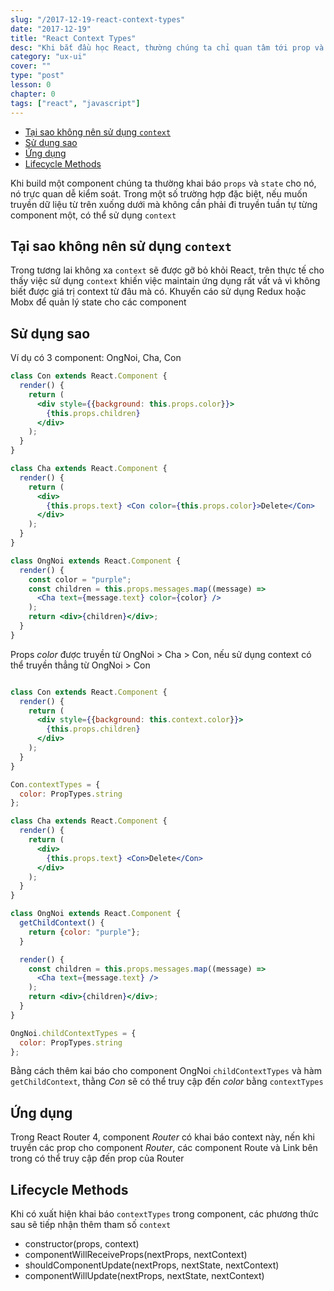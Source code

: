 ```yaml
---
slug: "/2017-12-19-react-context-types"
date: "2017-12-19"
title: "React Context Types"
desc: "Khi bắt đầu học React, thường chúng ta chỉ quan tâm tới prop và state, nhưng lại không để ý đến context"
category: "ux-ui"
cover: ""
type: "post"
lesson: 0
chapter: 0
tags: ["react", "javascript"]
---
```


<!-- TOC -->

- [Tại sao không nên sử dụng `context`](#tại-sao-không-nên-sử-dụng-context)
- [Sử dụng sao](#sử-dụng-sao)
- [Ứng dụng](#ứng-dụng)
- [Lifecycle Methods](#lifecycle-methods)

<!-- /TOC -->

Khi build một component chúng ta thường khai báo `props` và `state` cho nó, nó trực quan dễ kiểm soát. Trong một số trường hợp đặc biệt, nếu muốn truyền dữ liệu từ trên xuống dưới mà không cần phải đi truyền tuần tự từng component một, có thể sử dụng `context`

## Tại sao không nên sử dụng `context`

Trong tương lai không xa `context` sẽ được gỡ bỏ khỏi React, trên thực tế cho thấy việc sử dụng `context` khiến việc maintain ứng dụng rất vất vả vì không biết được giá trị context từ đâu mà có. Khuyến cáo sử dụng Redux hoặc Mobx để quản lý state cho các component

## Sử dụng sao

Ví dụ có 3 component: OngNoi, Cha, Con

```jsx
class Con extends React.Component {
  render() {
    return (
      <div style={{background: this.props.color}}>
        {this.props.children}
      </div>
    );
  }
}

class Cha extends React.Component {
  render() {
    return (
      <div>
        {this.props.text} <Con color={this.props.color}>Delete</Con>
      </div>
    );
  }
}

class OngNoi extends React.Component {
  render() {
    const color = "purple";
    const children = this.props.messages.map((message) =>
      <Cha text={message.text} color={color} />
    );
    return <div>{children}</div>;
  }
}
```

Props *color* được truyền từ OngNoi > Cha > Con, nếu sử dụng context có thể truyền thẳng từ OngNoi > Con

```jsx

class Con extends React.Component {
  render() {
    return (
      <div style={{background: this.context.color}}>
        {this.props.children}
      </div>
    );
  }
}

Con.contextTypes = {
  color: PropTypes.string
};

class Cha extends React.Component {
  render() {
    return (
      <div>
        {this.props.text} <Con>Delete</Con>
      </div>
    );
  }
}

class OngNoi extends React.Component {
  getChildContext() {
    return {color: "purple"};
  }

  render() {
    const children = this.props.messages.map((message) =>
      <Cha text={message.text} />
    );
    return <div>{children}</div>;
  }
}

OngNoi.childContextTypes = {
  color: PropTypes.string
};
```

Bằng cách thêm kai báo cho component OngNoi `childContextTypes` và hàm `getChildContext`, thằng *Con* sẽ có thể truy cập đến *color* bằng `contextTypes`

## Ứng dụng

Trong React Router 4, component *Router* có khai báo context này, nến khi truyền các prop cho component *Router*, các component Route và Link bên trong có thể truy cập đến prop của Router

## Lifecycle Methods

Khi có xuất hiện khai báo `contextTypes` trong component, các phương thức sau sẽ tiếp nhận thêm tham số `context`

- constructor(props, context)
- componentWillReceiveProps(nextProps, nextContext)
- shouldComponentUpdate(nextProps, nextState, nextContext)
- componentWillUpdate(nextProps, nextState, nextContext)